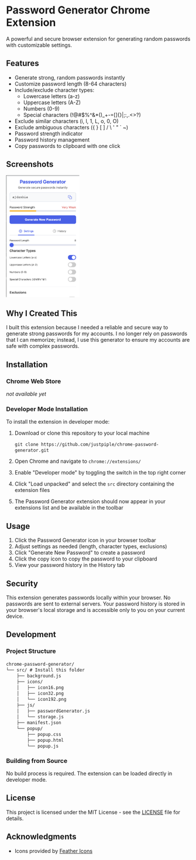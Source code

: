 # Password Generator Chrome Extension

A powerful and secure browser extension for generating random passwords with customizable settings.

## Features

- Generate strong, random passwords instantly
- Customize password length (8-64 characters)
- Include/exclude character types:
  - Lowercase letters (a-z)
  - Uppercase letters (A-Z)
  - Numbers (0-9)
  - Special characters (!@#$%^&\*()\_+-=[]{}|;:,.<>?)
- Exclude similar characters (i, l, 1, L, o, 0, O)
- Exclude ambiguous characters ({ } [ ] / \ ' " ` ~)
- Password strength indicator
- Password history management
- Copy passwords to clipboard with one click

## Screenshots

<img src="images/preview.png" alt="Main screen" width="200"/>

## Why I Created This

I built this extension because I needed a reliable and secure way to generate strong passwords for my accounts. I no longer rely on passwords that I can memorize; instead, I use this generator to ensure my accounts are safe with complex passwords.

## Installation

### Chrome Web Store

_not available yet_

### Developer Mode Installation

To install the extension in developer mode:

1. Download or clone this repository to your local machine

   ```
   git clone https://github.com/justpiple/chrome-password-generator.git
   ```

2. Open Chrome and navigate to `chrome://extensions/`

3. Enable "Developer mode" by toggling the switch in the top right corner

4. Click "Load unpacked" and select the `src` directory containing the extension files

5. The Password Generator extension should now appear in your extensions list and be available in the toolbar

## Usage

1. Click the Password Generator icon in your browser toolbar
2. Adjust settings as needed (length, character types, exclusions)
3. Click "Generate New Password" to create a password
4. Click the copy icon to copy the password to your clipboard
5. View your password history in the History tab

## Security

This extension generates passwords locally within your browser. No passwords are sent to external servers. Your password history is stored in your browser's local storage and is accessible only to you on your current device.

## Development

### Project Structure

```
chrome-password-generator/
└── src/ # Install this folder
    ├── background.js
    ├── icons/
    │   ├── icon16.png
    │   ├── icon32.png
    │   └── icon192.png
    ├── js/
    │   ├── passwordGenerator.js
    │   └── storage.js
    ├── manifest.json
    └── popup/
        ├── popup.css
        ├── popup.html
        └── popup.js
```

### Building from Source

No build process is required. The extension can be loaded directly in developer mode.

## License

This project is licensed under the MIT License - see the [LICENSE](LICENSE) file for details.

## Acknowledgments

- Icons provided by [Feather Icons](https://feathericons.com/)
